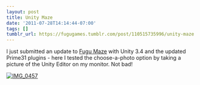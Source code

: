 ```yaml
---
layout: post
title: Unity Maze
date: '2011-07-28T14:14:44-07:00'
tags: []
tumblr_url: https://fugugames.tumblr.com/post/110515735996/unity-maze
---
```

I just submitted an update to [Fugu Maze](http://itunes.apple.com/app/fugu-maze/id295808255) with Unity 3.4 and the updated Prime31 plugins - here I tested the choose-a-photo option by taking a picture of the Unity Editor on my monitor. Not bad!

[![](http://itshardtofondlepenguins.com/wp-content/uploads/2011/07/IMG_04571.png "IMG\_0457")](http://itshardtofondlepenguins.com/wp-content/uploads/2011/07/IMG_04571.png)

